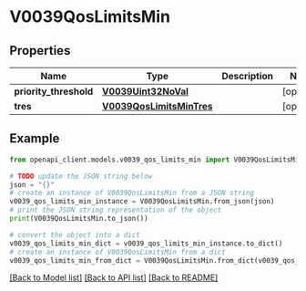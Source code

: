 # V0039QosLimitsMin


## Properties

Name | Type | Description | Notes
------------ | ------------- | ------------- | -------------
**priority_threshold** | [**V0039Uint32NoVal**](V0039Uint32NoVal.md) |  | [optional] 
**tres** | [**V0039QosLimitsMinTres**](V0039QosLimitsMinTres.md) |  | [optional] 

## Example

```python
from openapi_client.models.v0039_qos_limits_min import V0039QosLimitsMin

# TODO update the JSON string below
json = "{}"
# create an instance of V0039QosLimitsMin from a JSON string
v0039_qos_limits_min_instance = V0039QosLimitsMin.from_json(json)
# print the JSON string representation of the object
print(V0039QosLimitsMin.to_json())

# convert the object into a dict
v0039_qos_limits_min_dict = v0039_qos_limits_min_instance.to_dict()
# create an instance of V0039QosLimitsMin from a dict
v0039_qos_limits_min_from_dict = V0039QosLimitsMin.from_dict(v0039_qos_limits_min_dict)
```
[[Back to Model list]](../README.md#documentation-for-models) [[Back to API list]](../README.md#documentation-for-api-endpoints) [[Back to README]](../README.md)


